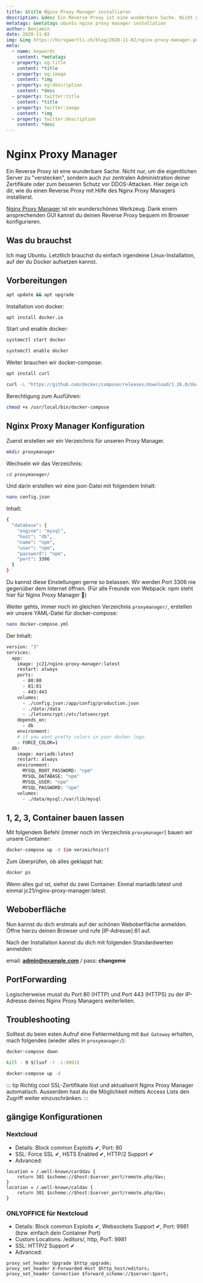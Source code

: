 ```yaml
---
title: &title Nginx Proxy Manager installieren
description: &desc Ein Reverse Proxy ist eine wunderbare Sache. Nicht nur, um die eigentlichen Server zu "verstecken", sondern auch zur zentralen Administration deiner Zertifikate oder zum besseren Schutz vor DDOS-Attacken. Hier zeige ich dir, wie du einen Reverse Proxy mit Hilfe des Nginx Proxy Managers installierst. 
metatags: &metatags ubuntu nginx proxy manager installation 
author: Benjamin
date: 2020-11-02
img: &img https://hirsgaertli.ch/blog/2020-11-02/nginx-proxy-manager.png
meta: 
  - name: keywords
    content: *metatags
  - property: og:title
    content: *title
  - property: og:image
    content: *img
  - property: og:description
    content: *desc
  - property: twitter:title
    content: *title
  - property: twitter:image
    content: *img
  - property: twitter:description
    content: *desc
---
```


# Nginx Proxy Manager

Ein Reverse Proxy ist eine wunderbare Sache. Nicht nur, um die eigentlichen Server zu "verstecken", sondern auch zur zentralen Administration deiner Zertifikate oder zum besseren Schutz vor DDOS-Attacken. Hier zeige ich dir, wie du einen Reverse Proxy mit Hilfe des Nginx Proxy Managers installierst. 

[Nginx Proxy Manager](https://github.com/jc21/nginx-proxy-manager) ist ein wunderschönes Werkzeug. Dank einem ansprechenden GUI kannst du deinen Reverse Proxy bequem im Browser konfigurieren.

## Was du brauchst

Ich mag Ubuntu. Letztlich brauchst du einfach irgendeine Linux-Installation, auf der du Docker aufsetzen kannst. 

## Vorbereitungen

```bash
apt update && apt upgrade
```

Installation von docker:

```bash
apt install docker.io
```

Start und enable docker:

```bash
systemctl start docker
```

```bash
systemctl enable docker
```
Weiter brauchen wir docker-compose:

```bash
apt install curl
```

```bash
curl -L "https://github.com/docker/compose/releases/download/1.26.0/docker-compose-$(uname -s)-$(uname -m)" -o /usr/local/bin/docker-compose
```

Berechtigung zum Ausführen:

```bash
chmod +x /usr/local/bin/docker-compose
```

## Nginx Proxy Manager Konfiguration

Zuerst erstellen wir ein Verzeichnis für unseren Proxy Manager.

```bash
mkdir proxymanager
```
Wechseln wir das Verzeichnis:

```bash
cd proxymanager/
```

Und darin erstellen wir eine json-Datei mit folgendem Inhalt:

```bash
nano config.json
```

Inhalt:

```bash
{
  "database": {
    "engine": "mysql",
    "host": "db",
    "name": "npm",
    "user": "npm",
    "password": "npm",
    "port": 3306
  }
}
```
Du kannst diese Einstellungen gerne so belassen. Wir werden Port 3306 nie gegenüber dem Internet öffnen. 
(Für alle Freunde von Webpack: npm steht hier für Nginx Proxy Manager 🤯)

Weiter gehts, immer noch im gleichen Verzeichnis `proxymanager/`, erstellen wir unsere YAML-Datei für docker-compose:

```bash
nano docker-compose.yml
```

Der Inhalt:

```bash
version: "3"
services:
  app:
    image: jc21/nginx-proxy-manager:latest
    restart: always
    ports:
      - 80:80
      - 81:81
      - 443:443
    volumes:
      - ./config.json:/app/config/production.json
      - ./data:/data
      - ./letsencrypt:/etc/letsencrypt
    depends_on:
      - db
    environment:
    # if you want pretty colors in your docker logs:
    - FORCE_COLOR=1
  db:
    image: mariadb:latest
    restart: always
    environment:
      MYSQL_ROOT_PASSWORD: "npm"
      MYSQL_DATABASE: "npm"
      MYSQL_USER: "npm"
      MYSQL_PASSWORD: "npm"
    volumes:
      - ./data/mysql:/var/lib/mysql
```

## 1, 2, 3, Container bauen lassen

Mit folgendem Befehl (immer noch im Verzeichnis `proxymanager`) bauen wir unsere Container:

```bash
docker-compose up -d (im verzeichnis!)
```

Zum überprüfen, ob alles geklappt hat:

```bash
docker ps
```

Wenn alles gut ist, siehst du zwei Container. Einmal mariadb:latest und einmal jc21/nginx-proxy-manager:latest.

## Weboberfläche

Nun kannst du dich erstmals auf der schönen Weboberfläche anmelden. Öffne hierzu deinen Browser und rufe [IP-Adresse]:81 auf.

Nach der Installation kannst du dich mit folgenden Standardwerten anmelden:

email: **admin@example.com** / pass: **changeme**

## PortForwarding

Logischerweise musst du Port 80 (HTTP) und Port 443 (HTTPS) zu der IP-Adresse deines Nginx Proxy Managers weiterleiten. 

## Troubleshooting

Solltest du beim esten Aufruf eine Fehlermeldung mit `Bad Gateway` erhalten, mach folgendes (wieder alles in `proxymanager/`):

```bash
docker-compose down
```

```bash
kill - 9 $(lsof -t -i:9001)
```

```bash
docker-compose up -d
```

::: tip Richtig cool
SSL-Zertifikate löst und aktualiserit Nginx Proxy Manager automatisch. 
Ausserdem hast du die Möglichkeit mittels Access Lists den Zugriff weiter einzuschränken. 
:::

## gängige Konfigurationen

### Nextcloud

* Details: Block common Exploits ✔, Port: 80
* SSL: Force SSL ✔, HSTS Enabled ✔, HTTP/2 Support ✔
* Advanced: 

```
location = /.well-known/carddav {
    return 301 $scheme://$host:$server_port/remote.php/dav;
}
location = /.well-known/caldav {
    return 301 $scheme://$host:$server_port/remote.php/dav;
}
```

### ONLYOFFICE für Nextcloud

* Details: Block common Exploits ✔, Websockets Support ✔, Port: 9981 (bzw. einfach dein Container Port)
* Custom Locations: /editors/, http, PorT: 9981
* SSL: HTTP/2 Support ✔
* Advanced:

```
proxy_set_header Upgrade $http_upgrade;
proxy_set_header X-Forwarded-Host $http_host/editors;
proxy_set_header Connection $forward_scheme://$server:$port;
```